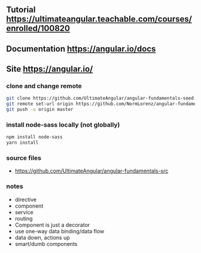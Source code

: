 ## Tutorial https://ultimateangular.teachable.com/courses/enrolled/100820
## Documentation https://angular.io/docs
## Site https://angular.io/

### clone and change remote

```bash
git clone https://github.com/UltimateAngular/angular-fundamentals-seed.git angular-fundamentals
git remote set-url origin https://github.com/NormLorenz/angular-fundamentals.git
git push -u origin master
```

### install node-sass locally (not globally)

```bash
npm install node-sass
yarn install
```

### source files

* https://github.com/UltimateAngular/angular-fundamentals-src

### notes

* directive
* component
* service
* routing
* Component is just a decorator
* use one-way data binding/data flow
* data down, actions up
* smart/dumb components
